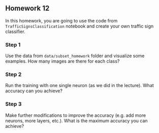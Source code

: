 ## Homework 12

In this homework, you are going to use the code from ```TrafficSignsClassification``` notebook and create your own traffic sign classifier.

### Step 1
Use the data from ```data/subset_homework``` folder and visualize some examples. How many images are there for each class?

### Step 2
Run the training with one single neuron (as we did in the lecture). What accuracy can you achieve?

### Step 3
Make further modifications to improve the accuracy (e.g. add more neurons, more layers, etc.). What is the maximum accuracy you can achieve?
